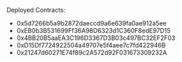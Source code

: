 Deployed Contracts: 
- 0x5d7266b5a9b2872daeccd9a6e639fa0ae912a5ee
- 0xEB0b3B531699Ff36A98D6323d1C360F8edE97D15
- 0x4BB20B5aaEA3C196D3367D3B03c497BC32EF2F03
- 0xD15Df7724922504a49707e5f4aee7c7fd422946B
- 0x21247d60271E74f89c2A572d92F031673309232A
